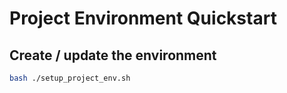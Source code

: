 # Project Environment Quickstart

## Create / update the environment
```sh
bash ./setup_project_env.sh
